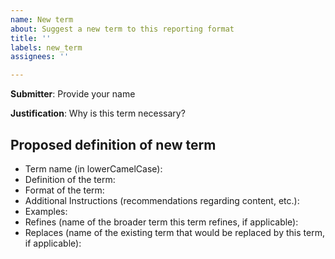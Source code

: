```yaml
---
name: New term
about: Suggest a new term to this reporting format
title: ''
labels: new_term
assignees: ''

---
```


**Submitter**: Provide your name

**Justification**: Why is this term necessary?

## Proposed definition of new term
* Term name (in lowerCamelCase):
* Definition of the term:
* Format of the term: 
* Additional Instructions (recommendations regarding content, etc.):
* Examples: 
* Refines (name of the broader term this term refines, if applicable):
* Replaces (name of the existing term that would be replaced by this term, if applicable):
